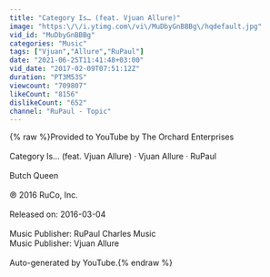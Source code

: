 ```yaml
---
title: "Category Is… (feat. Vjuan Allure)"
image: "https:\/\/i.ytimg.com\/vi\/MuDbyGnBBBg\/hqdefault.jpg"
vid_id: "MuDbyGnBBBg"
categories: "Music"
tags: ["Vjuan","Allure","RuPaul"]
date: "2021-06-25T11:41:48+03:00"
vid_date: "2017-02-09T07:51:12Z"
duration: "PT3M53S"
viewcount: "709807"
likeCount: "8156"
dislikeCount: "652"
channel: "RuPaul - Topic"
---
```

{% raw %}Provided to YouTube by The Orchard Enterprises<br /><br />Category Is… (feat. Vjuan Allure) · Vjuan Allure · RuPaul<br /><br />Butch Queen<br /><br />℗ 2016 RuCo, Inc.<br /><br />Released on: 2016-03-04<br /><br />Music Publisher: RuPaul Charles Music<br />Music Publisher: Vjuan Allure<br /><br />Auto-generated by YouTube.{% endraw %}
